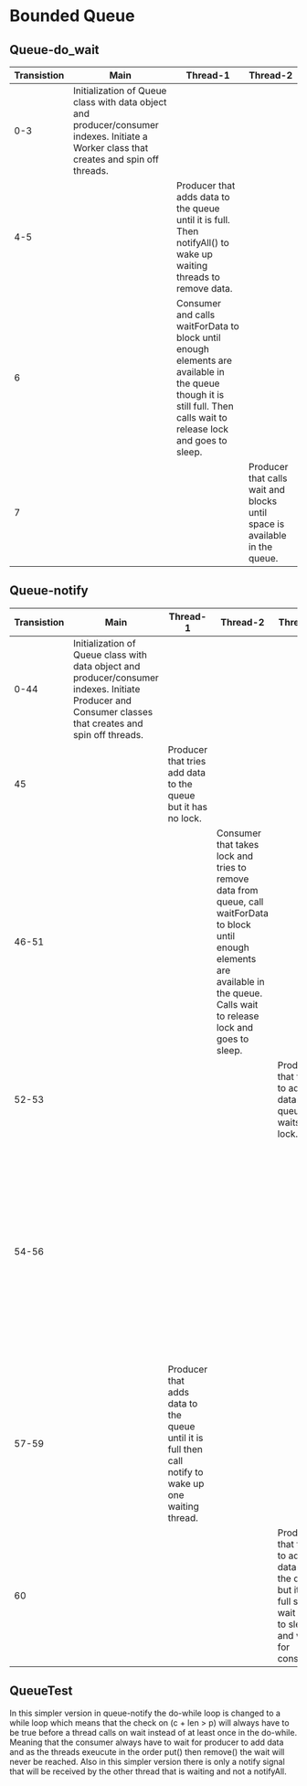 # Bounded Queue

## Queue-do_wait

| Transistion | Main | Thread-1 | Thread-2 |
| --- | --- | --- | --- |
| 0-3 | Initialization of Queue class with data object and producer/consumer indexes. Initiate a Worker class that creates and spin off threads. |  |  |
| 4-5 |  | Producer that adds data to the queue until it is full. Then notifyAll() to wake up waiting threads to remove data. |  |
| 6 |  | Consumer and calls waitForData to block until enough elements are available in the queue though it is still full. Then calls wait to release lock and goes to sleep.  |  |
| 7 |  |  | Producer that calls wait and blocks until space is available in the queue. |

## Queue-notify

| Transistion | Main | Thread-1 | Thread-2 | Thread-3 | Thread-4 |
| --- | --- | --- | --- | --- | --- |
| 0-44 | Initialization of Queue class with data object and producer/consumer indexes. Initiate Producer and Consumer classes that creates and spin off threads. |  |  |  |  |
| 45 | | Producer that tries add data to the queue but it has no lock. |  |  |  |
| 46-51 |  |  | Consumer that takes lock and tries to remove data from queue, call waitForData to block until enough elements are available in the queue. Calls wait to release lock and goes to sleep. |  |  |
| 52-53 |  |  |  | Producer that tries to add data to queue but waits on lock. |  |
| 54-56 |  |  |  |  | Consumer tries to removes data from the queue then calls waitForData to block until enough elements are available in the queue. Calls wait to release lock and goes to sleep. |
| 57-59 |  | Producer that adds data to the queue until it is full then call notify to wake up one waiting thread. |  |  |  |
| 60 |  |  |  | Producer that tries to add data to the queue but it is full so call wait to go to sleep and wait for consumer. |  |

## QueueTest
In this simpler version in queue-notify the do-while loop is changed to a while loop which means that the check on (c + len > p) will always have to be true before a thread calls on wait instead of at least once in the do-while. Meaning that the consumer always have to wait for producer to add data and as the threads exeucute in the order put() then remove() the wait will never be reached.
Also in this simpler version there is only a notify signal that will be received by the other thread that is waiting and not a notifyAll.


